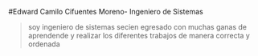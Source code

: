 #Edward Camilo Cifuentes Moreno- Ingeniero de Sistemas

> soy ingeniero de sistemas secien egresado con muchas ganas de aprendende y realizar los diferentes trabajos de manera correcta y ordenada 
 
